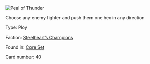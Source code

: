 
![Peal of Thunder](https://warhammerunderworlds.com/wp-content/uploads/sites/6/2017/12/040_ENG-Peal-of-Thunder.png)

Choose any enemy fighter and push them one hex in any direction

Type: Ploy

Faction: [Steelheart’s Champions](/factions/steelhearts-champions.md)

Found in: [Core Set](/locations/core-set.md)

Card number: 40
